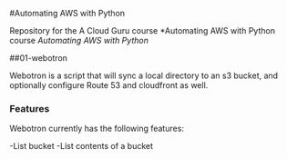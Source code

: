 #Automating AWS with Python

Repository for the A Cloud Guru course *Automating AWS with Python course *Automating AWS with Python*

##01-webotron

Webotron is a script that will sync a local directory to an s3 bucket, and optionally configure Route 53 and cloudfront as well. 

### Features

Webotron currently has the following features:

-List bucket
-List contents of a bucket
